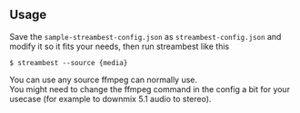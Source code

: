 ## Usage
Save the `sample-streambest-config.json` as `streambest-config.json` and modify it so it fits your needs, then run streambest like this

```
$ streambest --source {media}
```

You can use any source ffmpeg can normally use.  
You might need to change the ffmpeg command in the config a bit for your usecase (for example to downmix 5.1 audio to stereo).
